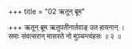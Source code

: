 +++
title = "02 ऋतून् ब्रूम"

+++
ऋतून् ब्रूम ऋतुपतीनार्तवाङ् उत हायनान् ।  
समाः संवत्सरान् मासस्ते नो मुञ्चन्त्वंहसः ॥ २ ॥